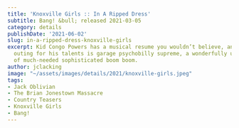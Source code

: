 ```yaml
---
title: 'Knoxville Girls :: In A Ripped Dress'
subtitle: Bang! &bull; released 2021-03-05
category: details
publishDate: '2021-06-02'
slug: in-a-ripped-dress-knoxville-girls
excerpt: Kid Congo Powers has a musical resume you wouldn’t believe, and this particular
  outing for his talents is garage psychobilly supreme, a wonderfully uncouth expression
  of much-needed sophisticated boom boom.
author: jclacking
image: "~/assets/images/details/2021/knoxville-girls.jpeg"
tags:
- Jack Oblivian
- The Brian Jonestown Massacre
- Country Teasers
- Knoxville Girls
- Bang!
---
```


